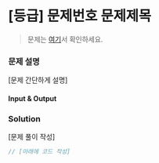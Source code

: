 # [등급] 문제번호 문제제목

> 문제는 [여기](https://school.programmers.co.kr/learn/courses/30/lessons/120815)서 확인하세요.

### 문제 설명

[문제 간단하게 설명]

#### Input & Output

### Solution

[문제 풀이 작성]

```javascript
// [아래에 코드 작성]

```